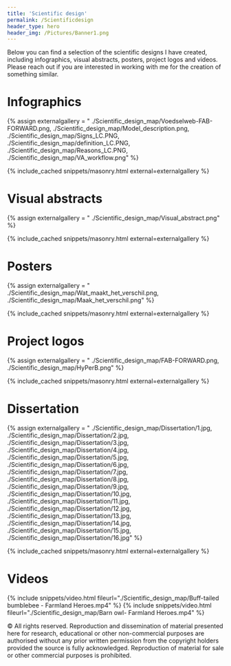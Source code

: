 ```yaml
---
title: 'Scientific design'
permalink: /Scientificdesign
header_type: hero
header_img: /Pictures/Banner1.png
---
```


Below you can find a selection of the scientific designs I have created, including infographics, visual abstracts, posters, project logos and videos.
Please reach out if you are interested in working with me for the creation of something similar.

# Infographics

{% assign externalgallery = "
./Scientific_design_map/Voedselweb-FAB-FORWARD.png,
./Scientific_design_map/Model_description.png,
./Scientific_design_map/Signs_LC.PNG,
./Scientific_design_map/definition_LC.PNG,
./Scientific_design_map/Reasons_LC.PNG,
./Scientific_design_map/VA_workflow.png" %}

{% include_cached snippets/masonry.html external=externalgallery %}

# Visual abstracts

{% assign externalgallery = "
./Scientific_design_map/Visual_abstract.png" %}

{% include_cached snippets/masonry.html external=externalgallery %}

# Posters

{% assign externalgallery = "
./Scientific_design_map/Wat_maakt_het_verschil.png,
./Scientific_design_map/Maak_het_verschil.png" %}

{% include_cached snippets/masonry.html external=externalgallery %}

# Project logos

{% assign externalgallery = "
./Scientific_design_map/FAB-FORWARD.png,
./Scientific_design_map/HyPerB.png" %}

{% include_cached snippets/masonry.html external=externalgallery %}

# Dissertation

{% assign externalgallery = "
./Scientific_design_map/Dissertation/1.jpg,
./Scientific_design_map/Dissertation/2.jpg,
./Scientific_design_map/Dissertation/3.jpg,
./Scientific_design_map/Dissertation/4.jpg,
./Scientific_design_map/Dissertation/5.jpg,
./Scientific_design_map/Dissertation/6.jpg,
./Scientific_design_map/Dissertation/7.jpg,
./Scientific_design_map/Dissertation/8.jpg,
./Scientific_design_map/Dissertation/9.jpg,
./Scientific_design_map/Dissertation/10.jpg,
./Scientific_design_map/Dissertation/11.jpg,
./Scientific_design_map/Dissertation/12.jpg,
./Scientific_design_map/Dissertation/13.jpg,
./Scientific_design_map/Dissertation/14.jpg,
./Scientific_design_map/Dissertation/15.jpg,
./Scientific_design_map/Dissertation/16.jpg" %}

{% include_cached snippets/masonry.html external=externalgallery %}


# Videos


{% include snippets/video.html fileurl="./Scientific_design_map/Buff-tailed bumblebee - Farmland Heroes.mp4" %}
{% include snippets/video.html fileurl="./Scientific_design_map/Barn owl- Farmland Heroes.mp4" %}

&copy; All rights reserved. Reproduction and dissemination of material presented here for research, educational or other non-commercial purposes are authorised without any prior written permission from the copyright holders provided the source is fully acknowledged. Reproduction of material for sale or other commercial purposes is prohibited.

